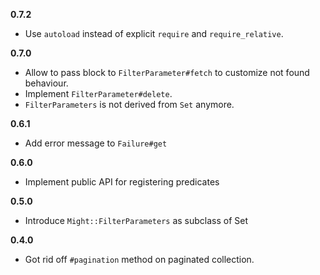 **0.7.2**

  * Use `autoload` instead of explicit `require` and `require_relative`.

**0.7.0**

  * Allow to pass block to `FilterParameter#fetch` to customize not found behaviour.
  * Implement `FilterParameter#delete`.
  * `FilterParameters` is not derived from `Set` anymore.

**0.6.1**

  * Add error message to `Failure#get`

**0.6.0**

  * Implement public API for registering predicates

**0.5.0**

  *  Introduce `Might::FilterParameters` as subclass of Set

**0.4.0**

  * Got rid off `#pagination` method on paginated collection.
